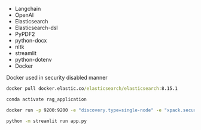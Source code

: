 * Langchain
* OpenAI
* Elasticsearch
* Elasticsearch-dsl
* PyPDF2
* python-docx
* nltk
* streamlit
* python-dotenv
* Docker

Docker used in security disabled manner


```cmd
docker pull docker.elastic.co/elasticsearch/elasticsearch:8.15.1
```

```cmd
conda activate rag_application
```

```cmd
docker run -p 9200:9200 -e "discovery.type=single-node" -e "xpack.security.enabled=false" docker.elastic.co/elasticsearch/elasticsearch:8.15.1
```

```cmd
python -m streamlit run app.py
```

